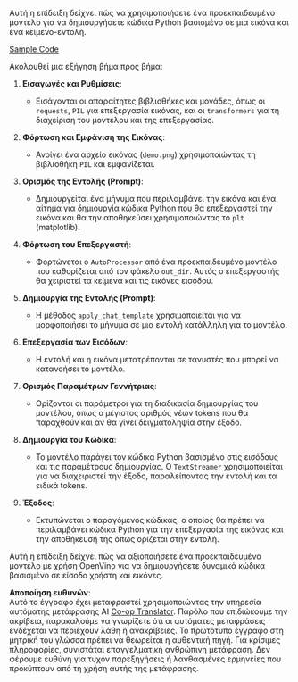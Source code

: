 <!--
CO_OP_TRANSLATOR_METADATA:
{
  "original_hash": "d7d7afa242a4a041ff4193546d4baf16",
  "translation_date": "2025-07-17T05:03:28+00:00",
  "source_file": "md/02.Application/04.Vision/Phi3/E2E_OpenVino_Phi3Vision.md",
  "language_code": "el"
}
-->
Αυτή η επίδειξη δείχνει πώς να χρησιμοποιήσετε ένα προεκπαιδευμένο μοντέλο για να δημιουργήσετε κώδικα Python βασισμένο σε μια εικόνα και ένα κείμενο-εντολή.

[Sample Code](../../../../../../code/06.E2E/E2E_OpenVino_Phi3-vision.ipynb)

Ακολουθεί μια εξήγηση βήμα προς βήμα:

1. **Εισαγωγές και Ρυθμίσεις**:
   - Εισάγονται οι απαραίτητες βιβλιοθήκες και μονάδες, όπως οι `requests`, `PIL` για επεξεργασία εικόνας, και οι `transformers` για τη διαχείριση του μοντέλου και της επεξεργασίας.

2. **Φόρτωση και Εμφάνιση της Εικόνας**:
   - Ανοίγει ένα αρχείο εικόνας (`demo.png`) χρησιμοποιώντας τη βιβλιοθήκη `PIL` και εμφανίζεται.

3. **Ορισμός της Εντολής (Prompt)**:
   - Δημιουργείται ένα μήνυμα που περιλαμβάνει την εικόνα και ένα αίτημα για δημιουργία κώδικα Python που θα επεξεργαστεί την εικόνα και θα την αποθηκεύσει χρησιμοποιώντας το `plt` (matplotlib).

4. **Φόρτωση του Επεξεργαστή**:
   - Φορτώνεται ο `AutoProcessor` από ένα προεκπαιδευμένο μοντέλο που καθορίζεται από τον φάκελο `out_dir`. Αυτός ο επεξεργαστής θα χειριστεί τα κείμενα και τις εικόνες εισόδου.

5. **Δημιουργία της Εντολής (Prompt)**:
   - Η μέθοδος `apply_chat_template` χρησιμοποιείται για να μορφοποιήσει το μήνυμα σε μια εντολή κατάλληλη για το μοντέλο.

6. **Επεξεργασία των Εισόδων**:
   - Η εντολή και η εικόνα μετατρέπονται σε τανυστές που μπορεί να κατανοήσει το μοντέλο.

7. **Ορισμός Παραμέτρων Γεννήτριας**:
   - Ορίζονται οι παράμετροι για τη διαδικασία δημιουργίας του μοντέλου, όπως ο μέγιστος αριθμός νέων tokens που θα παραχθούν και αν θα γίνει δειγματοληψία στην έξοδο.

8. **Δημιουργία του Κώδικα**:
   - Το μοντέλο παράγει τον κώδικα Python βασισμένο στις εισόδους και τις παραμέτρους δημιουργίας. Ο `TextStreamer` χρησιμοποιείται για να διαχειριστεί την έξοδο, παραλείποντας την εντολή και τα ειδικά tokens.

9. **Έξοδος**:
   - Εκτυπώνεται ο παραγόμενος κώδικας, ο οποίος θα πρέπει να περιλαμβάνει κώδικα Python για την επεξεργασία της εικόνας και την αποθήκευσή της όπως ορίζεται στην εντολή.

Αυτή η επίδειξη δείχνει πώς να αξιοποιήσετε ένα προεκπαιδευμένο μοντέλο με χρήση OpenVino για να δημιουργήσετε δυναμικά κώδικα βασισμένο σε είσοδο χρήστη και εικόνες.

**Αποποίηση ευθυνών**:  
Αυτό το έγγραφο έχει μεταφραστεί χρησιμοποιώντας την υπηρεσία αυτόματης μετάφρασης AI [Co-op Translator](https://github.com/Azure/co-op-translator). Παρόλο που επιδιώκουμε την ακρίβεια, παρακαλούμε να γνωρίζετε ότι οι αυτόματες μεταφράσεις ενδέχεται να περιέχουν λάθη ή ανακρίβειες. Το πρωτότυπο έγγραφο στη μητρική του γλώσσα πρέπει να θεωρείται η αυθεντική πηγή. Για κρίσιμες πληροφορίες, συνιστάται επαγγελματική ανθρώπινη μετάφραση. Δεν φέρουμε ευθύνη για τυχόν παρεξηγήσεις ή λανθασμένες ερμηνείες που προκύπτουν από τη χρήση αυτής της μετάφρασης.